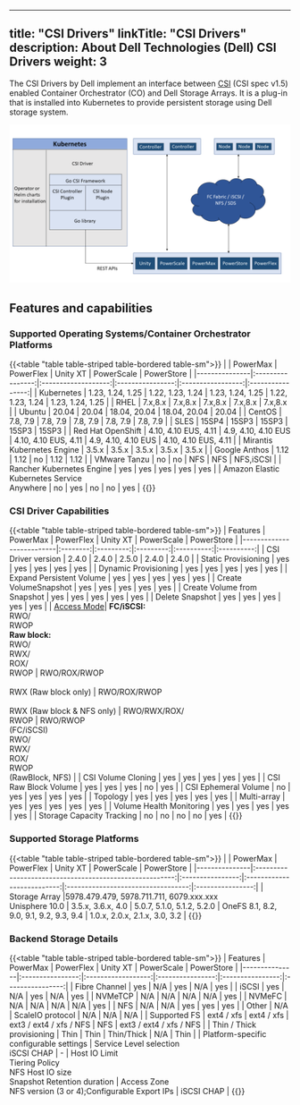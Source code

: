 
---
title: "CSI Drivers"
linkTitle: "CSI Drivers"
description: About Dell Technologies (Dell) CSI Drivers 
weight: 3
---

The CSI Drivers by Dell implement an interface between [CSI](https://kubernetes-csi.github.io/docs/) (CSI spec v1.5) enabled Container Orchestrator (CO) and Dell Storage Arrays. It is a plug-in that is installed into Kubernetes to provide persistent storage using Dell storage system.

![CSI Architecture](Architecture_Diagram.png)

## Features and capabilities

### Supported Operating Systems/Container Orchestrator Platforms
{{<table "table table-striped table-bordered table-sm">}}
|               | PowerMax         | PowerFlex           | Unity XT         | PowerScale        | PowerStore       |
|---------------|:----------------:|:-------------------:|:----------------:|:-----------------:|:----------------:|
| Kubernetes    | 1.23, 1.24, 1.25 | 1.22, 1.23, 1.24    | 1.23, 1.24, 1.25 | 1.22, 1.23, 1.24  | 1.23, 1.24, 1.25 |
| RHEL          |     7.x,8.x      |     7.x,8.x         |     7.x,8.x      |     7.x,8.x       |     7.x,8.x      |
| Ubuntu        |       20.04      |       20.04         |  18.04, 20.04    | 18.04, 20.04      |        20.04     |
| CentOS        |     7.8, 7.9     |      7.8, 7.9       |     7.8, 7.9     |      7.8, 7.9     |     7.8, 7.9     |
| SLES          |        15SP4     |        15SP3        |       15SP3      |         15SP3     |       15SP3      |
| Red Hat OpenShift | 4.10, 4.10 EUS, 4.11 | 4.9, 4.10, 4.10 EUS | 4.10, 4.10 EUS, 4.11 | 4.9, 4.10, 4.10 EUS | 4.10, 4.10 EUS, 4.11 |
| Mirantis Kubernetes Engine | 3.5.x |      3.5.x        |       3.5.x      |        3.5.x      |        3.5.x     |
| Google Anthos |        1.12       |          1.12        |        no        |         1.12       |        1.12       |
| VMware Tanzu  |        no        |          no         |        NFS       |         NFS       |      NFS,iSCSI         |
| Rancher Kubernetes Engine | yes  |          yes        |        yes       |         yes       |      yes         |
| Amazon Elastic Kubernetes Service<br> Anywhere | no  |          yes        |        no       |         no       |      yes      |
{{</table>}}

### CSI Driver Capabilities
{{<table "table table-striped table-bordered table-sm">}}
| Features                 | PowerMax | PowerFlex | Unity XT  | PowerScale | PowerStore |
|--------------------------|:--------:|:---------:|:---------:|:----------:|:----------:|
| CSI Driver version       | 2.4.0    | 2.4.0     | 2.5.0     | 2.4.0      | 2.4.0      |
| Static Provisioning      | yes      | yes       | yes       | yes        | yes        |
| Dynamic Provisioning     | yes      | yes       | yes       | yes        | yes        |
| Expand Persistent Volume | yes      | yes       | yes       | yes        | yes        |
| Create VolumeSnapshot    | yes      | yes       | yes       | yes        | yes        |
| Create Volume from Snapshot | yes   | yes       | yes       | yes        | yes        |
| Delete Snapshot          | yes      | yes       | yes       | yes        | yes        |
| [Access Mode](https://kubernetes.io/docs/concepts/storage/persistent-volumes/#access-modes)| **FC/iSCSI:** <br>RWO/<br>RWOP<br> **Raw block:** <br>RWO/<br>RWX/<br>ROX/<br>RWOP | RWO/ROX/RWOP<br><br>RWX (Raw block only) | RWO/ROX/RWOP<br><br>RWX (Raw block & NFS only) | RWO/RWX/ROX/<br>RWOP | RWO/RWOP<br>(FC/iSCSI)<br>RWO/<br>RWX/<br>ROX/<br>RWOP<br>(RawBlock, NFS) |
| CSI Volume Cloning       | yes      | yes       | yes       | yes        | yes        |
| CSI Raw Block Volume     | yes      | yes       | yes       | no         | yes        |
| CSI Ephemeral Volume     | no       | yes       | yes       | yes        | yes        |
| Topology                 | yes      | yes       | yes       | yes        | yes        |
| Multi-array              | yes      | yes       | yes       | yes        | yes        |
| Volume Health Monitoring | yes      | yes       | yes       | yes        | yes        |
| Storage Capacity Tracking | no      | no        | no        | no         | yes        |
{{</table>}}
### Supported Storage Platforms
{{<table "table table-striped table-bordered table-sm">}}
|               | PowerMax                                                | PowerFlex        | Unity XT                   | PowerScale                         |    PowerStore    |
|---------------|:-------------------------------------------------------:|:----------------:|:--------------------------:|:----------------------------------:|:----------------:|
| Storage Array |5978.479.479, 5978.711.711, 6079.xxx.xxx<br>Unisphere 10.0 |    3.5.x, 3.6.x, 4.0  | 5.0.7, 5.1.0, 5.1.2, 5.2.0 | OneFS 8.1, 8.2, 9.0, 9.1, 9.2, 9.3, 9.4 | 1.0.x, 2.0.x, 2.1.x, 3.0, 3.2     |
{{</table>}}
### Backend Storage Details
{{<table "table table-striped table-bordered table-sm">}}
| Features      | PowerMax         | PowerFlex          | Unity XT         | PowerScale       | PowerStore       |
|---------------|:----------------:|:------------------:|:----------------:|:----------------:|:----------------:|
| Fibre Channel | yes              | N/A                | yes              | N/A              | yes              |
| iSCSI         | yes              | N/A                | yes              | N/A              | yes              |
| NVMeTCP       | N/A              | N/A                | N/A              | N/A              | yes              |
| NVMeFC        | N/A              | N/A                | N/A              | N/A              | yes              |
| NFS           | N/A              | N/A                | yes              | yes              | yes              |
| Other         | N/A              | ScaleIO protocol   | N/A              | N/A              | N/A              |
| Supported FS  | ext4 / xfs       | ext4 / xfs         | ext3 / ext4 / xfs / NFS | NFS       | ext3 / ext4 / xfs / NFS |
| Thin / Thick provisioning | Thin  | Thin              | Thin/Thick       | N/A              | Thin             |
| Platform-specific configurable settings | Service Level selection<br>iSCSI CHAP | - | Host IO Limit<br>Tiering Policy<br>NFS Host IO size<br>Snapshot Retention duration | Access Zone<br>NFS version (3 or 4);Configurable Export IPs | iSCSI CHAP |
{{</table>}}
